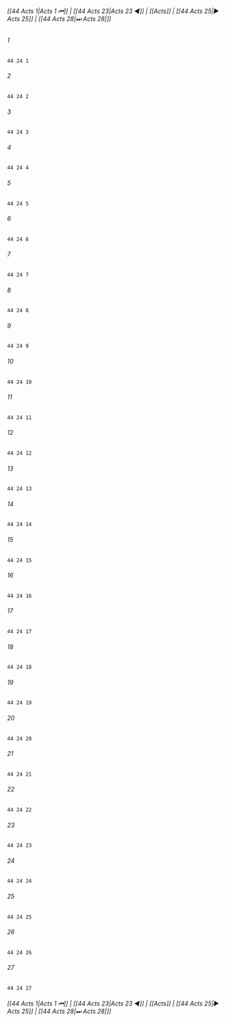 
###### [[44 Acts 1|Acts 1 ⏮]] | [[44 Acts 23|Acts 23 ◀]] | [[Acts]] | [[44 Acts 25|▶ Acts 25]] | [[44 Acts 28|⏭ Acts 28|]]

###### 1
``` verse
44 24 1 
```
###### 2
``` verse
44 24 2 
```
###### 3
``` verse
44 24 3 
```
###### 4
``` verse
44 24 4 
```
###### 5
``` verse
44 24 5 
```
###### 6
``` verse
44 24 6 
```
###### 7
``` verse
44 24 7 
```
###### 8
``` verse
44 24 8 
```
###### 9
``` verse
44 24 9 
```
###### 10
``` verse
44 24 10 
```
###### 11
``` verse
44 24 11 
```
###### 12
``` verse
44 24 12 
```
###### 13
``` verse
44 24 13 
```
###### 14
``` verse
44 24 14 
```
###### 15
``` verse
44 24 15 
```
###### 16
``` verse
44 24 16 
```
###### 17
``` verse
44 24 17 
```
###### 18
``` verse
44 24 18 
```
###### 19
``` verse
44 24 19 
```
###### 20
``` verse
44 24 20 
```
###### 21
``` verse
44 24 21 
```
###### 22
``` verse
44 24 22 
```
###### 23
``` verse
44 24 23 
```
###### 24
``` verse
44 24 24 
```
###### 25
``` verse
44 24 25 
```
###### 26
``` verse
44 24 26 
```
###### 27
``` verse
44 24 27 
```

###### [[44 Acts 1|Acts 1 ⏮]] | [[44 Acts 23|Acts 23 ◀]] | [[Acts]] | [[44 Acts 25|▶ Acts 25]] | [[44 Acts 28|⏭ Acts 28|]]

